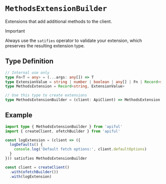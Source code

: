 # `MethodsExtensionBuilder`

Extensions that add additional methods to the client.

> [!IMPORTANT]
> Always use the `satifies` operator to validate your extension, which preserves the resulting extension type.

## Type Definition

```ts
// Internal use only
type Fn<T = any> = (...args: any[]) => T
type ExtensionValue = string | number | boolean | any[] | Fn | Record<string, any> | undefined
type MethodsExtension = Record<string, ExtensionValue>

// Use this type to create extensions
type MethodsExtensionBuilder = (client: ApiClient) => MethodsExtension
```

## Example

```ts
import type { MethodsExtensionBuilder } from 'apiful'
import { createClient, ofetchBuilder } from 'apiful'

const logExtension = (client => ({
  logDefaults() {
    console.log('Default fetch options:', client.defaultOptions)
  }
})) satisfies MethodsExtensionBuilder

const client = createClient()
  .with(ofetchBuilder())
  .with(logExtension)
```
